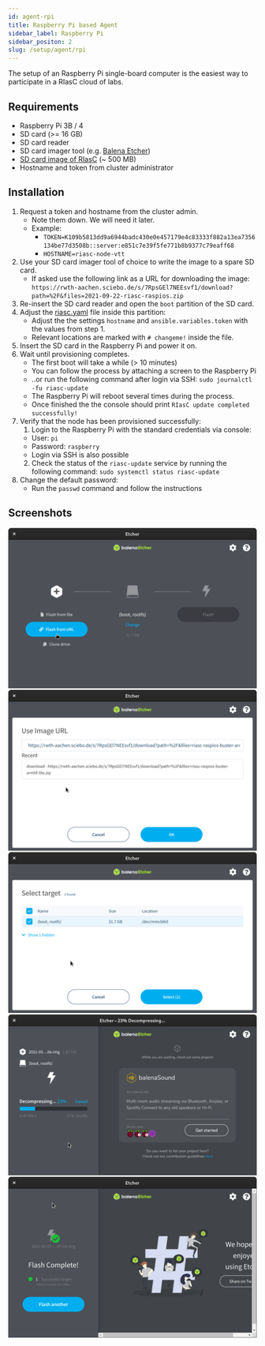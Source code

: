 ```yaml
---
id: agent-rpi
title: Raspberry Pi based Agent
sidebar_label: Raspberry Pi
sidebar_positon: 2
slug: /setup/agent/rpi
---
```


The setup of an Raspberry Pi single-board computer is the easiest way to participate in a RIasC cloud of labs.

## Requirements

- Raspberry Pi 3B / 4
- SD card (>= 16 GB)
- SD card reader
- SD card imager tool (e.g. [Balena Etcher](https://www.balena.io/etcher/))
- [SD card image of RIasC](https://rwth-aachen.sciebo.de/s/7RpsGEl7NEEsvf1/download?path=%2F&files=2021-09-22-riasc-raspios.zip) (~ 500 MB)
- Hostname and token from cluster administrator

## Installation

1. Request a token and hostname from the cluster admin.
   - Note them down. We will need it later.
   - Example:
     - `TOKEN=K109b5813dd9a6944badc430e0e457179e4c83333f882a13ea7356134be77d3508b::server:e851c7e39f5fe771b8b9377c79eaff68`
     - `HOSTNAME=riasc-node-vtt`
2. Use your SD card imager tool of choice  to write the image to a spare SD card.
   - If asked use the following link as a URL for downloading the image: `https://rwth-aachen.sciebo.de/s/7RpsGEl7NEEsvf1/download?path=%2F&files=2021-09-22-riasc-raspios.zip`
3. Re-insert the SD card reader and open the `boot` partition of the SD card.
4. Adjust the [riasc.yaml](config.md) file inside this partition:
   - Adjust the the settings `hostname` and `ansible.variables.token` with the values from step 1.
   - Relevant locations are marked with `# changeme!` inside the file.
5. Insert the SD card in the Raspberry Pi and power it on.
6. Wait until provisioning completes.
   - The first boot will take a while (> 10 minutes)
   - You can follow the process by attaching a screen to the Raspberry Pi
   - ..or run the following command after login via SSH: `sudo journalctl -fu riasc-update`   
   - The Raspberry Pi will reboot several times during the process.
   - Once finished the the console should print `RIasC update completed successfully!`
7. Verify that the node has been provisioned successfully:
   1. Login to the Raspberry Pi with the standard credentials via console:
     - User: `pi`
     - Password: `raspberry`
     - Login via SSH is also possible
   2. Check the status of the `riasc-update` service by running the following command: `sudo systemctl status riasc-update`
8. Change the default password:
   - Run the `passwd` command and follow the instructions


## Screenshots

![](balena_select_url.png)
![](balena_url.png)
![](balena_select_target.png)
![](balena_flashing.png)
![](balena_finished.png)
